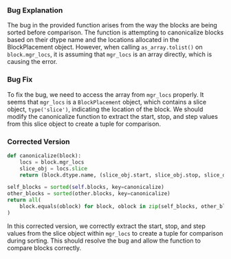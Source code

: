 ### Bug Explanation
The bug in the provided function arises from the way the blocks are being sorted before comparison. The function is attempting to canonicalize blocks based on their dtype name and the locations allocated in the BlockPlacement object. However, when calling `as_array.tolist()` on `block.mgr_locs`, it is assuming that `mgr_locs` is an array directly, which is causing the error.

### Bug Fix
To fix the bug, we need to access the array from `mgr_locs` properly. It seems that `mgr_locs` is a `BlockPlacement` object, which contains a slice object, `type('slice')`, indicating the location of the block. We should modify the canonicalize function to extract the start, stop, and step values from this slice object to create a tuple for comparison.

### Corrected Version
```python
def canonicalize(block):
    locs = block.mgr_locs
    slice_obj = locs.slice
    return (block.dtype.name, (slice_obj.start, slice_obj.stop, slice_obj.step))

self_blocks = sorted(self.blocks, key=canonicalize)
other_blocks = sorted(other.blocks, key=canonicalize)
return all(
    block.equals(oblock) for block, oblock in zip(self_blocks, other_blocks)
)
``` 

In this corrected version, we correctly extract the start, stop, and step values from the slice object within `mgr_locs` to create a tuple for comparison during sorting. This should resolve the bug and allow the function to compare blocks correctly.